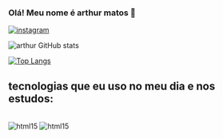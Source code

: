 
### Olá! Meu nome é arthur matos 🖖

[![instagram](https://img.shields.io/badge/Instagram-E4405F?style=for-the-badge&logo=instagram&logoColor=white)](https://www.instagram.com/thurllimaz/)

![arthur GitHub stats](https://github-readme-stats.vercel.app/api?username=thurmlimaa&show_icons=true&theme=dark)

[![Top Langs](https://github-readme-stats.vercel.app/api/top-langs/?username=thurmlimaa)](https://github.com/thurmlimaa/github-readme-stats)

## tecnologias que eu uso no meu dia e nos estudos:

<div style="display: inline_block"><br/>
  <img olign="center" alt="html15" src="https://img.shields.io/badge/HTML5-E34F26?style=for-the-badge&logo=html5&logoColor=white" />
  <img olign="center" alt="html15" src="https://img.shields.io/badge/CSS3-1572B6?style=for-the-badge&logo=css3&logoColor=white" />
</div><br/>
